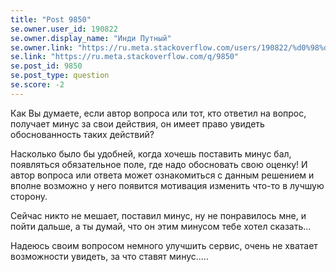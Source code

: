 ```yaml
---
title: "Post 9850"
se.owner.user_id: 190822
se.owner.display_name: "Инди Путный"
se.owner.link: "https://ru.meta.stackoverflow.com/users/190822/%d0%98%d0%bd%d0%b4%d0%b8-%d0%9f%d1%83%d1%82%d0%bd%d1%8b%d0%b9"
se.link: "https://ru.meta.stackoverflow.com/q/9850"
se.post_id: 9850
se.post_type: question
se.score: -2
---
```

<p>Как Вы думаете, если автор вопроса или тот, кто ответил на вопрос, получает минус за свои действия, он имеет право увидеть обоснованность таких действий?</p>

<p>Насколько было бы удобней, когда хочешь поставить минус бал, появляться обязательное поле, где надо обосновать свою оценку! И автор вопроса или ответа может ознакомиться с данным решением и вполне возможно у него появится мотивация изменить что-то в лучшую сторону.</p>

<p>Сейчас никто не мешает, поставил минус, ну не понравилось мне, и пойти дальше, а ты думай, что он этим минусом тебе хотел сказать...</p>

<p>Надеюсь своим вопросом немного улучшить сервис, очень не хватает возможности увидеть, за что ставят минус.....</p>
